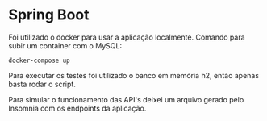 # Spring Boot

Foi utilizado o docker para usar a aplicação localmente. Comando para subir um container com o MySQL:

```docker-compose up```

Para executar os testes foi utilizado o banco em memória h2, então apenas basta rodar o script.

Para simular o funcionamento das API's deixei um arquivo gerado pelo Insomnia com os endpoints da aplicação.